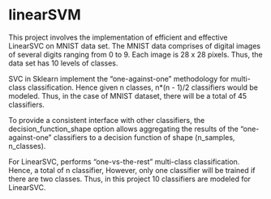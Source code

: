 # linearSVM
This project involves the implementation of efficient and effective LinearSVC on MNIST data set. The MNIST data comprises of digital images of several digits ranging from 0 to 9. Each image is 28 x 28 pixels. Thus, the data set has 10 levels of classes.

SVC in Sklearn implement the “one-against-one” methodology for multi-class classification. Hence given n classes, n*(n - 1)/2 classifiers would be modeled. Thus, in the case of MNIST dataset, there will be a total of 45 classifiers.

To provide a consistent interface with other classifiers, the decision_function_shape option allows aggregating the results of the “one-against-one” classifiers to a decision function of shape (n_samples, n_classes).

For LinearSVC, performs “one-vs-the-rest” multi-class classification. Hence, a total of n classifier, However, only one classifier will be trained if there are two classes. Thus, in this project 10 classifiers are modeled for LinearSVC.

